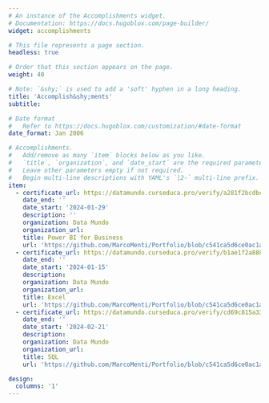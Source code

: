 ```yaml
---
# An instance of the Accomplishments widget.
# Documentation: https://docs.hugoblox.com/page-builder/
widget: accomplishments

# This file represents a page section.
headless: true

# Order that this section appears on the page.
weight: 40

# Note: `&shy;` is used to add a 'soft' hyphen in a long heading.
title: 'Accomplish&shy;ments'
subtitle:

# Date format
#   Refer to https://docs.hugoblox.com/customization/#date-format
date_format: Jan 2006

# Accomplishments.
#   Add/remove as many `item` blocks below as you like.
#   `title`, `organization`, and `date_start` are the required parameters.
#   Leave other parameters empty if not required.
#   Begin multi-line descriptions with YAML's `|2-` multi-line prefix.
item:
  - certificate_url: https://datamundo.curseduca.pro/verify/a281f2bcdbcb94615213186fd5656c1486748dee
    date_end: ''
    date_start: '2024-01-29'
    description: ''
    organization: Data Mundo
    organization_url:
    title: Power BI for Business
    url: 'https://github.com/MarcoMenti/Portfolio/blob/c541ca5d6ce0ac1a380bcca27512175c807abe13/assets/media/icons/brands/datamundo.svg'
  - certificate_url: https://datamundo.curseduca.pro/verify/b1ae1f2a8889e687ccb3b6ccfa047fa8dcb4ee91
    date_end: ''
    date_start: '2024-01-15'
    description: 
    organization: Data Mundo
    organization_url: 
    title: Excel
    url: 'https://github.com/MarcoMenti/Portfolio/blob/c541ca5d6ce0ac1a380bcca27512175c807abe13/assets/media/icons/brands/datamundo.svg'
  - certificate_url: https://datamundo.curseduca.pro/verify/cd69c815a33241cd836b8390e2e0cffafe3db5ad
    date_end: ''
    date_start: '2024-02-21'
    description: 
    organization: Data Mundo
    organization_url: 
    title: SQL
    url: 'https://github.com/MarcoMenti/Portfolio/blob/c541ca5d6ce0ac1a380bcca27512175c807abe13/assets/media/icons/brands/datamundo.svg'

design:
  columns: '1'
---
```

